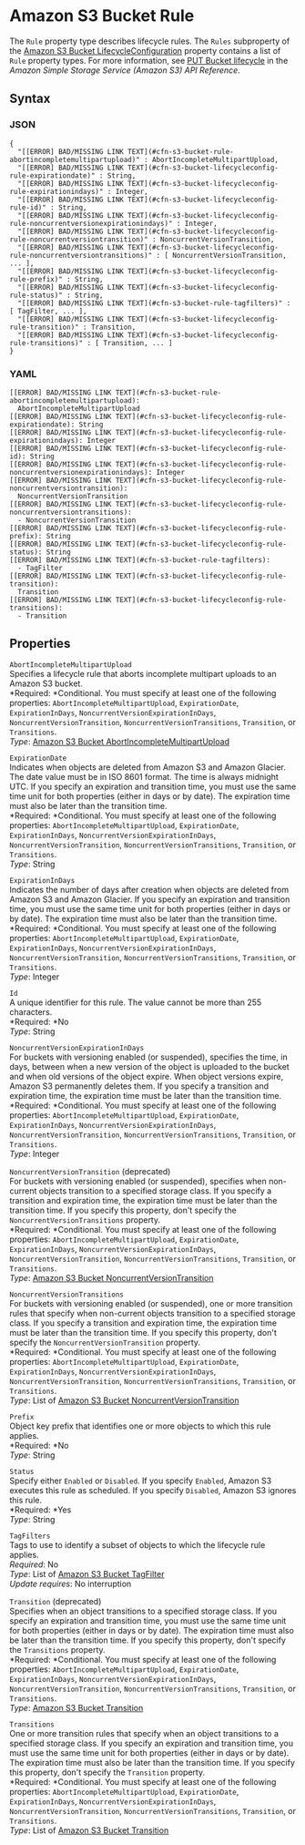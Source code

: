 # Amazon S3 Bucket Rule<a name="aws-properties-s3-bucket-lifecycleconfig-rule"></a>

The `Rule` property type describes lifecycle rules\. The `Rules` subproperty of the [Amazon S3 Bucket LifecycleConfiguration](aws-properties-s3-bucket-lifecycleconfig.md) property contains a list of `Rule` property types\. For more information, see [PUT Bucket lifecycle](http://docs.aws.amazon.com/AmazonS3/latest/API/RESTBucketPUTlifecycle.html) in the *Amazon Simple Storage Service \(Amazon S3\) API Reference*\.

## Syntax<a name="w3ab2c21c14e1528b5"></a>

### JSON<a name="aws-properties-s3-bucket-lifecycleconfig-rule-syntax.json"></a>

```
{
  "[[ERROR] BAD/MISSING LINK TEXT](#cfn-s3-bucket-rule-abortincompletemultipartupload)" : AbortIncompleteMultipartUpload,
  "[[ERROR] BAD/MISSING LINK TEXT](#cfn-s3-bucket-lifecycleconfig-rule-expirationdate)" : String,
  "[[ERROR] BAD/MISSING LINK TEXT](#cfn-s3-bucket-lifecycleconfig-rule-expirationindays)" : Integer,
  "[[ERROR] BAD/MISSING LINK TEXT](#cfn-s3-bucket-lifecycleconfig-rule-id)" : String,
  "[[ERROR] BAD/MISSING LINK TEXT](#cfn-s3-bucket-lifecycleconfig-rule-noncurrentversionexpirationindays)" : Integer,
  "[[ERROR] BAD/MISSING LINK TEXT](#cfn-s3-bucket-lifecycleconfig-rule-noncurrentversiontransition)" : NoncurrentVersionTransition,
  "[[ERROR] BAD/MISSING LINK TEXT](#cfn-s3-bucket-lifecycleconfig-rule-noncurrentversiontransitions)" : [ NoncurrentVersionTransition, ... ],
  "[[ERROR] BAD/MISSING LINK TEXT](#cfn-s3-bucket-lifecycleconfig-rule-prefix)" : String,
  "[[ERROR] BAD/MISSING LINK TEXT](#cfn-s3-bucket-lifecycleconfig-rule-status)" : String,
  "[[ERROR] BAD/MISSING LINK TEXT](#cfn-s3-bucket-rule-tagfilters)" : [ TagFilter, ... ],
  "[[ERROR] BAD/MISSING LINK TEXT](#cfn-s3-bucket-lifecycleconfig-rule-transition)" : Transition,
  "[[ERROR] BAD/MISSING LINK TEXT](#cfn-s3-bucket-lifecycleconfig-rule-transitions)" : [ Transition, ... ]
}
```

### YAML<a name="aws-properties-s3-bucket-lifecycleconfig-rule-syntax.yaml"></a>

```
[[ERROR] BAD/MISSING LINK TEXT](#cfn-s3-bucket-rule-abortincompletemultipartupload): 
  AbortIncompleteMultipartUpload
[[ERROR] BAD/MISSING LINK TEXT](#cfn-s3-bucket-lifecycleconfig-rule-expirationdate): String
[[ERROR] BAD/MISSING LINK TEXT](#cfn-s3-bucket-lifecycleconfig-rule-expirationindays): Integer
[[ERROR] BAD/MISSING LINK TEXT](#cfn-s3-bucket-lifecycleconfig-rule-id): String
[[ERROR] BAD/MISSING LINK TEXT](#cfn-s3-bucket-lifecycleconfig-rule-noncurrentversionexpirationindays): Integer
[[ERROR] BAD/MISSING LINK TEXT](#cfn-s3-bucket-lifecycleconfig-rule-noncurrentversiontransition):
  NoncurrentVersionTransition
[[ERROR] BAD/MISSING LINK TEXT](#cfn-s3-bucket-lifecycleconfig-rule-noncurrentversiontransitions):
  - NoncurrentVersionTransition
[[ERROR] BAD/MISSING LINK TEXT](#cfn-s3-bucket-lifecycleconfig-rule-prefix): String
[[ERROR] BAD/MISSING LINK TEXT](#cfn-s3-bucket-lifecycleconfig-rule-status): String
[[ERROR] BAD/MISSING LINK TEXT](#cfn-s3-bucket-rule-tagfilters): 
  - TagFilter
[[ERROR] BAD/MISSING LINK TEXT](#cfn-s3-bucket-lifecycleconfig-rule-transition):
  Transition
[[ERROR] BAD/MISSING LINK TEXT](#cfn-s3-bucket-lifecycleconfig-rule-transitions):
  - Transition
```

## Properties<a name="w3ab2c21c14e1528b7"></a>

`AbortIncompleteMultipartUpload`  
Specifies a lifecycle rule that aborts incomplete multipart uploads to an Amazon S3 bucket\.  
*Required: *Conditional\. You must specify at least one of the following properties: `AbortIncompleteMultipartUpload`, `ExpirationDate`, `ExpirationInDays`, `NoncurrentVersionExpirationInDays`, `NoncurrentVersionTransition`, `NoncurrentVersionTransitions`, `Transition`, or `Transitions`\.  
*Type*: [Amazon S3 Bucket AbortIncompleteMultipartUpload](aws-properties-s3-bucket-abortincompletemultipartupload.md)

`ExpirationDate`  
Indicates when objects are deleted from Amazon S3 and Amazon Glacier\. The date value must be in ISO 8601 format\. The time is always midnight UTC\. If you specify an expiration and transition time, you must use the same time unit for both properties \(either in days or by date\)\. The expiration time must also be later than the transition time\.  
*Required: *Conditional\. You must specify at least one of the following properties: `AbortIncompleteMultipartUpload`, `ExpirationDate`, `ExpirationInDays`, `NoncurrentVersionExpirationInDays`, `NoncurrentVersionTransition`, `NoncurrentVersionTransitions`, `Transition`, or `Transitions`\.  
*Type*: String

`ExpirationInDays`  
Indicates the number of days after creation when objects are deleted from Amazon S3 and Amazon Glacier\. If you specify an expiration and transition time, you must use the same time unit for both properties \(either in days or by date\)\. The expiration time must also be later than the transition time\.  
*Required: *Conditional\. You must specify at least one of the following properties: `AbortIncompleteMultipartUpload`, `ExpirationDate`, `ExpirationInDays`, `NoncurrentVersionExpirationInDays`, `NoncurrentVersionTransition`, `NoncurrentVersionTransitions`, `Transition`, or `Transitions`\.  
*Type*: Integer

`Id`  
A unique identifier for this rule\. The value cannot be more than 255 characters\.  
*Required: *No  
*Type*: String

`NoncurrentVersionExpirationInDays`  
For buckets with versioning enabled \(or suspended\), specifies the time, in days, between when a new version of the object is uploaded to the bucket and when old versions of the object expire\. When object versions expire, Amazon S3 permanently deletes them\. If you specify a transition and expiration time, the expiration time must be later than the transition time\.  
*Required: *Conditional\. You must specify at least one of the following properties: `AbortIncompleteMultipartUpload`, `ExpirationDate`, `ExpirationInDays`, `NoncurrentVersionExpirationInDays`, `NoncurrentVersionTransition`, `NoncurrentVersionTransitions`, `Transition`, or `Transitions`\.  
*Type*: Integer

`NoncurrentVersionTransition` \(deprecated\)  
For buckets with versioning enabled \(or suspended\), specifies when non\-current objects transition to a specified storage class\. If you specify a transition and expiration time, the expiration time must be later than the transition time\. If you specify this property, don't specify the `NoncurrentVersionTransitions` property\.  
*Required: *Conditional\. You must specify at least one of the following properties: `AbortIncompleteMultipartUpload`, `ExpirationDate`, `ExpirationInDays`, `NoncurrentVersionExpirationInDays`, `NoncurrentVersionTransition`, `NoncurrentVersionTransitions`, `Transition`, or `Transitions`\.  
*Type*: [Amazon S3 Bucket NoncurrentVersionTransition](aws-properties-s3-bucket-lifecycleconfig-rule-noncurrentversiontransition.md)

`NoncurrentVersionTransitions`  
For buckets with versioning enabled \(or suspended\), one or more transition rules that specify when non\-current objects transition to a specified storage class\. If you specify a transition and expiration time, the expiration time must be later than the transition time\. If you specify this property, don't specify the `NoncurrentVersionTransition` property\.  
*Required: *Conditional\. You must specify at least one of the following properties: `AbortIncompleteMultipartUpload`, `ExpirationDate`, `ExpirationInDays`, `NoncurrentVersionExpirationInDays`, `NoncurrentVersionTransition`, `NoncurrentVersionTransitions`, `Transition`, or `Transitions`\.  
*Type*: List of [Amazon S3 Bucket NoncurrentVersionTransition](aws-properties-s3-bucket-lifecycleconfig-rule-noncurrentversiontransition.md)

`Prefix`  
Object key prefix that identifies one or more objects to which this rule applies\.  
*Required: *No  
*Type*: String

`Status`  
Specify either `Enabled` or `Disabled`\. If you specify `Enabled`, Amazon S3 executes this rule as scheduled\. If you specify `Disabled`, Amazon S3 ignores this rule\.  
*Required: *Yes  
*Type*: String

`TagFilters`  
Tags to use to identify a subset of objects to which the lifecycle rule applies\.  
 *Required*: No  
 *Type*: List of [Amazon S3 Bucket TagFilter](aws-properties-s3-bucket-tagfilter.md)  
 *Update requires*: No interruption 

`Transition` \(deprecated\)  
Specifies when an object transitions to a specified storage class\. If you specify an expiration and transition time, you must use the same time unit for both properties \(either in days or by date\)\. The expiration time must also be later than the transition time\. If you specify this property, don't specify the `Transitions` property\.  
*Required: *Conditional\. You must specify at least one of the following properties: `AbortIncompleteMultipartUpload`, `ExpirationDate`, `ExpirationInDays`, `NoncurrentVersionExpirationInDays`, `NoncurrentVersionTransition`, `NoncurrentVersionTransitions`, `Transition`, or `Transitions`\.  
*Type*: [Amazon S3 Bucket Transition](aws-properties-s3-bucket-lifecycleconfig-rule-transition.md)

`Transitions`  
One or more transition rules that specify when an object transitions to a specified storage class\. If you specify an expiration and transition time, you must use the same time unit for both properties \(either in days or by date\)\. The expiration time must also be later than the transition time\. If you specify this property, don't specify the `Transition` property\.  
*Required: *Conditional\. You must specify at least one of the following properties: `AbortIncompleteMultipartUpload`, `ExpirationDate`, `ExpirationInDays`, `NoncurrentVersionExpirationInDays`, `NoncurrentVersionTransition`, `NoncurrentVersionTransitions`, `Transition`, or `Transitions`\.  
*Type*: List of [Amazon S3 Bucket Transition](aws-properties-s3-bucket-lifecycleconfig-rule-transition.md)